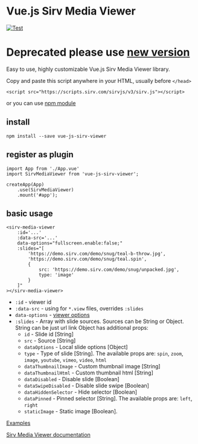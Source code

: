 # Vue.js Sirv Media Viewer

[![Test](https://github.com/Mefistosss/vue-js-sirv-viewer/actions/workflows/test.yml/badge.svg?branch=master)](https://github.com/Mefistosss/vue-js-sirv-viewer/actions/workflows/test.yml)

# Deprecated please use [new version](https://www.npmjs.com/package/@sirv/sirvjs-vue)

Easy to use, highly customizable Vue.js Sirv Media Viewer library.

Copy and paste this script anywhere in your HTML, usually before ```</head>```
```
<script src="https://scripts.sirv.com/sirvjs/v3/sirv.js"></script>
```
or you can use [npm module](https://www.npmjs.com/package/sirv-media-viewer-script)

## install
```
npm install --save vue-js-sirv-viewer
```
## register as plugin
```
import App from './App.vue'
import SirvMediaViewer from 'vue-js-sirv-viewer';

createApp(App)
    .use(SirvMediaViewer)
    .mount('#app');
```
## basic usage
```
<sirv-media-viewer
    :id='...'
    :data-src='...'
    data-options="fullscreen.enable:false;"
    :slides="[
        'https://demo.sirv.com/demo/snug/teal-b-throw.jpg',
        'https://demo.sirv.com/demo/snug/teal.spin',
        {
            src: 'https://demo.sirv.com/demo/snug/unpacked.jpg',
            type: 'image'
        }
    ]"
></sirv-media-viewer>
```
- `:id` - viewer id
- `:data-src` - using for `*.view` files, overrides `:slides`
- `data-options` - [viewer options](https://sirv.com/help/articles/sirv-media-viewer/)
- `:slides` - Array with slide sources. Sources can be String or Object.
String can be just url link
Object has additional props:
  * `id` - Slide id [String]
  * `src` - Source [String]
  * `dataOptions` - Local slide options [Object]
  * `type` - Type of slide [String]. The available props are: `spin`, `zoom`, `image`, `youtube`, `vimeo`, `video`, `html`
  * `dataThumbnailImage` - Custom thumbnail image [String]
  * `dataThumbnailHtml` - Custom thumbnail html [String]
  * `dataDisabled` - Disable slide [Boolean]
  * `dataSwipeDisabled` - Disable slide swipe [Boolean]
  * `dataHiddenSelector` - Hide selector [Boolean]
  * `dataPinned` - Pinned selector [String]. The available props are: `left`, `right`
  * `staticImage` - Static image [Boolean].

[Examples](https://test1.sirv.com/sergey/vue/index.html)

[Sirv Media Viewer documentation](https://sirv.com/help/articles/sirv-media-viewer/)
